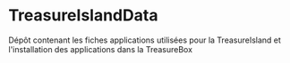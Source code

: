 # TreasureIslandData
Dépôt contenant les fiches applications utilisées pour la TreasureIsland et l'installation des applications dans la TreasureBox
